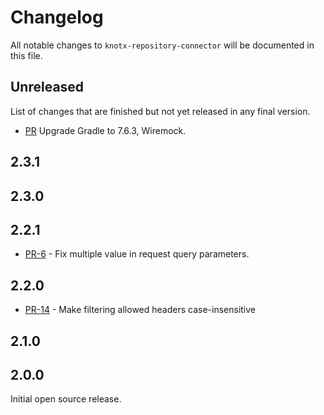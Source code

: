 # Changelog
All notable changes to `knotx-repository-connector` will be documented in this file.

## Unreleased
List of changes that are finished but not yet released in any final version.
- [PR](https://github.com/Knotx/knotx-repository-connector/pull/41) Upgrade Gradle to 7.6.3, Wiremock.

## 2.3.1
                
## 2.3.0
                
## 2.2.1
- [PR-6](https://github.com/Knotx/knotx-repository-connector/pull/6) - Fix multiple value in request query parameters.
                
## 2.2.0
- [PR-14](https://github.com/Knotx/knotx-repository-connector/pull/10) - Make filtering allowed headers case-insensitive

## 2.1.0

## 2.0.0
Initial open source release.
